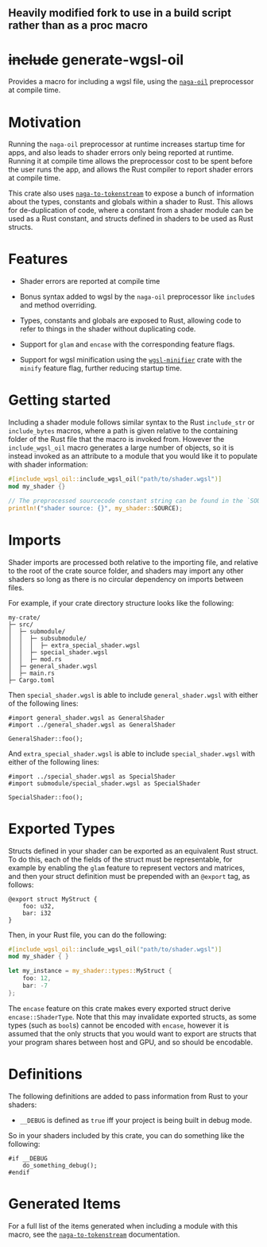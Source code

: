 ## Heavily modified fork to use in a build script rather than as a proc macro

# ~~include~~ generate-wgsl-oil

Provides a macro for including a wgsl file, using the [`naga-oil`](https://crates.io/crates/naga-oil) preprocessor at compile time.

# Motivation

Running the `naga-oil` preprocessor at runtime increases startup time for apps, and also leads to shader errors only being reported at runtime. Running it at compile time allows the preprocessor cost to be spent before the user runs the app, and allows the Rust compiler to report shader errors at compile time.

This crate also uses [`naga-to-tokenstream`](https://crates.io/crates/naga-to-tokenstream) to expose a bunch of information about the types, constants and globals within a shader to Rust. This allows for de-duplication of code, where a constant from a shader module can be used as a Rust constant, and structs defined in shaders to be used as Rust structs.

# Features

- Shader errors are reported at compile time

- Bonus syntax added to wgsl by the `naga-oil` preprocessor like `include`s and method overriding.

- Types, constants and globals are exposed to Rust, allowing code to refer to things in the shader without duplicating code.

- Support for `glam` and `encase` with the corresponding feature flags.

- Support for wgsl minification using the [`wgsl-minifier`](https://crates.io/crates/wgsl-minifier) crate with the `minify` feature flag, further reducing startup time.

# Getting started

Including a shader module follows similar syntax to the Rust `include_str` or `include_bytes` macros, where a path is given relative to the containing folder of the Rust file that the macro is invoked from. However the `include_wgsl_oil` macro generates a large number of objects, so it is instead invoked as an attribute to a module that you would like it to populate with shader information:

```rust ignore
#[include_wgsl_oil::include_wgsl_oil("path/to/shader.wgsl")]
mod my_shader {}

// The preprocessed sourcecode constant string can be found in the `SOURCE` constant at the root of the module:
println!("shader source: {}", my_shader::SOURCE); 
```

# Imports

Shader imports are processed both relative to the importing file, and relative to the root of the crate source folder, and shaders may import any other shaders so long as there is no circular dependency on imports between files.

For example, if your crate directory structure looks like the following:

```text
my-crate/
├─ src/
│  ├─ submodule/
│  │  ├─ subsubmodule/
│  │  │  ├─ extra_special_shader.wgsl
│  │  ├─ special_shader.wgsl
│  │  ├─ mod.rs
│  ├─ general_shader.wgsl
│  ├─ main.rs
├─ Cargo.toml
```

Then `special_shader.wgsl` is able to include `general_shader.wgsl` with either of the following lines:

```text
#import general_shader.wgsl as GeneralShader
#import ../general_shader.wgsl as GeneralShader

GeneralShader::foo();
```

And `extra_special_shader.wgsl` is able to include `special_shader.wgsl` with either of the following lines:

```text
#import ../special_shader.wgsl as SpecialShader
#import submodule/special_shader.wgsl as SpecialShader

SpecialShader::foo();
```

# Exported Types

Structs defined in your shader can be exported as an equivalent Rust struct. To do this, each of the fields of the struct must be representable, for example by enabling the `glam` feature to represent vectors and matrices, and then your struct definition must be prepended with an `@export` tag, as follows:

```wgsl
@export struct MyStruct {
    foo: u32,
    bar: i32
}
```

Then, in your Rust file, you can do the following:

```rust ignore
#[include_wgsl_oil::include_wgsl_oil("path/to/shader.wgsl")]
mod my_shader { }

let my_instance = my_shader::types::MyStruct {
    foo: 12,
    bar: -7
};
```

The `encase` feature on this crate makes every exported struct derive `encase::ShaderType`. Note that this may invalidate exported structs, as some types (such as `bool`s) cannot be encoded with `encase`, however it is assumed that the only structs that you would want to export are structs that your program shares between host and GPU, and so should be encodable.

# Definitions

The following definitions are added to pass information from Rust to your shaders:

- `__DEBUG` is defined as `true` iff your project is being built in debug mode.

So in your shaders included by this crate, you can do something like the following:
```wgsl
#if __DEBUG
    do_something_debug();
#endif
```

# Generated Items

For a full list of the items generated when including a module with this macro, see the [`naga-to-tokenstream`](https://crates.io/crates/naga-to-tokenstream) documentation. 
